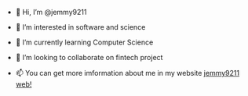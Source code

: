 - 👋 Hi, I’m @jemmy9211

- 👀 I’m interested in software and science
- 🌱 I’m currently learning Computer Science
- 💞️ I’m looking to collaborate on fintech project 
- 📫 You can get more imformation about me in my website
     [jemmy9211 web!](http://jemmy9211.github.io)

<!---
jemmy9211/jemmy9211 is a ✨ special ✨ repository because its `README.md` (this file) appears on your GitHub profile.
You can click the Preview link to take a look at your changes.
--->
